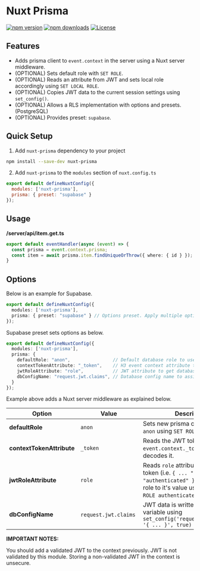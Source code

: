 <!--
Get your module up and running quickly.

Find and replace all on all files (CMD+SHIFT+F):
- Name: Nuxt Prisma
- Package name: nuxt-prisma
- Description: My new Nuxt module
-->

# Nuxt Prisma

[![npm version][npm-version-src]][npm-version-href]
[![npm downloads][npm-downloads-src]][npm-downloads-href]
[![License][license-src]][license-href]

## Features

<!-- Highlight some of the features your module provide here -->
- Adds prisma client to `event.context` in the server using a Nuxt server middleware.
- (OPTIONAL) Sets default role with `SET ROLE`.
- (OPTIONAL) Reads an attribute from JWT and sets local role accordingly using `SET LOCAL ROLE`.
- (OPTIONAL) Copies JWT data to the current session settings using `set_config()`.
- (OPTIONAL) Allows a RLS implementation with options and presets. (PostgreSQL)
- (OPTIONAL) Provides preset: `supabase`.

## Quick Setup

1. Add `nuxt-prisma` dependency to your project

```bash
npm install --save-dev nuxt-prisma
```

2. Add `nuxt-prisma` to the `modules` section of `nuxt.config.ts`

```js
export default defineNuxtConfig({
  modules: ['nuxt-prisma'],
  prisma: { preset: "supabase" }
});
```

## Usage

**/server/api/item.get.ts**
```ts
export default eventHandler(async (event) => {
  const prisma = event.context.prisma;
  const item = await prisma.item.findUniqueOrThrow({ where: { id } });
}
```

## Options

Below is an example for Supabase.

```ts
export default defineNuxtConfig({
  modules: ['nuxt-prisma'],
  prisma: { preset: "supabase" } // Options preset. Apply multiple options for a specific framework.
});
```

Supabase preset sets options as below.

```ts
export default defineNuxtConfig({
  modules: ['nuxt-prisma'],
  prisma: {
    defaultRole: "anon",                // Default database role to use for unauthenticated users. Set by `SET ROLE`.
    contextTokenAttribute: "_token",    // H3 event context attribute to get JWT token. WARNING: The token should be validated previously. This module does not validate JWT token.
    jwtRoleAttribute: "role",           // JWT attribute to get database role from.
    dbConfigName: "request.jwt.claims", // Database config name to assign contents of the JWT token. All decoded data is assigned to this config as a stringified JSON.
  }
});
```

Example above adds a Nuxt server middleware as explained below.

|Option|Value|Description|
|---|---|---|
| **defaultRole** | `anon` | Sets new prisma client's role to `anon` using `SET ROLE anon` |
| **contextTokenAttribute** | `_token` | Reads the JWT token from `event.context._token` and decodes it. |
| **jwtRoleAttribute** | `role` | Reads `role` attribute from JWT token (i.e. `{ ... "role": "authenticated" }`) and sets local role to it's value using `SET LOCAL ROLE authenticated`. |
| **dbConfigName** | `request.jwt.claims` | JWT data is written local config variable using `set_config('request.jwt.claims', '{ ... }', true)` |

**IMPORTANT NOTES:**

You should add a validated JWT to the context previously. JWT is not validated by this module. Storing a non-validated JWT in the context is unsecure.

<!-- Badges -->
[npm-version-src]: https://img.shields.io/npm/v/nuxt-prisma/latest.svg?style=flat&colorA=18181B&colorB=28CF8D
[npm-version-href]: https://npmjs.com/package/nuxt-prisma

[npm-downloads-src]: https://img.shields.io/npm/dm/nuxt-prisma.svg?style=flat&colorA=18181B&colorB=28CF8D
[npm-downloads-href]: https://npmjs.com/package/nuxt-prisma

[license-src]: https://img.shields.io/npm/l/nuxt-prisma.svg?style=flat&colorA=18181B&colorB=28CF8D
[license-href]: https://npmjs.com/package/nuxt-prisma
